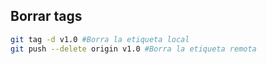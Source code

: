 ##  Borrar tags

```bash
git tag -d v1.0 #Borra la etiqueta local
git push --delete origin v1.0 #Borra la etiqueta remota
```
